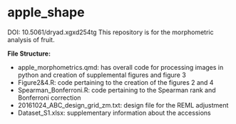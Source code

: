 # apple_shape

DOI: 10.5061/dryad.xgxd254tg
This repository is for the morphometric analysis of fruit.

**File Structure:**
<ul>
  <li>apple_morphometrics.qmd: has overall code for processing images in python and creation of supplemental figures and figure 3</li>
  <li>Figure2&4.R: code pertaining to the creation of the figures 2 and 4</li>
  <li>Spearman_Bonferroni.R: code pertaining to the Spearman rank and Bonferroni correction</li>
  <li>20161024_ABC_design_grid_zm.txt: design file for the REML adjustment</li>
  <li>Dataset_S1.xlsx: supplementary information about the accessions</li>
</ul>
